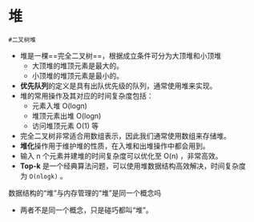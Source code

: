 
# 堆

`#二叉树堆`

- 堆是一棵==完全二叉树==，根据成立条件可分为大顶堆和小顶堆
	- 大顶堆的堆顶元素是最大的。
	- 小顶堆的堆顶元素是最小的。
- **优先队列**的定义是具有出队优先级的队列，通常使用堆来实现。
- 堆的常用操作及其对应的时间复杂度包括：
	- 元素入堆 O(log⁡n)
	- 堆顶元素出堆 O(log⁡n) 
	- 访问堆顶元素 O(1) 等
- 完全二叉树非常适合用数组表示，因此我们通常使用数组来存储堆。
- **堆化**操作用于维护堆的性质，在入堆和出堆操作中都会用到。
- 输入 n 个元素并建堆的时间复杂度可以优化至 O(n) ，非常高效。
- **Top-k** 是一个经典算法问题，可以使用堆数据结构高效解决，时间复杂度为 `O(nlog⁡k)` 。


数据结构的“堆”与内存管理的“堆”是同一个概念吗
- 两者不是同一个概念，只是碰巧都叫“堆”。